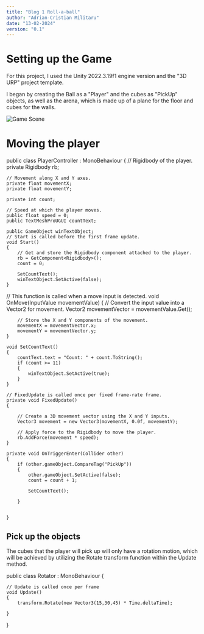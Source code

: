 ```yaml
---
title: "Blog 1 Roll-a-ball"
author: "Adrian-Cristian Militaru"
date: "13-02-2024"
version: "0.1"
---
```


# Setting up the Game

For this project, I used the Unity 2022.3.19f1 engine version and the "3D URP" project template.

I began by creating the Ball as a "Player" and the cubes as "PickUp" objects, as well as the arena, which is made up of a plane for the floor and cubes for the walls.

![Game Scene](/blog/img.png)

# Moving the player

public class PlayerController : MonoBehaviour
{
// Rigidbody of the player.
private Rigidbody rb;

    // Movement along X and Y axes.
    private float movementX;
    private float movementY;

    private int count;

    // Speed at which the player moves.
    public float speed = 0;
    public TextMeshProUGUI countText;

    public GameObject winTextObject;
    // Start is called before the first frame update.
    void Start()
    {
        // Get and store the Rigidbody component attached to the player.
        rb = GetComponent<Rigidbody>();
        count = 0;

        SetCountText();
        winTextObject.SetActive(false);
    }
// This function is called when a move input is detected.
void OnMove(InputValue movementValue)
{
// Convert the input value into a Vector2 for movement.
Vector2 movementVector = movementValue.Get<Vector2>();

        // Store the X and Y components of the movement.
        movementX = movementVector.x;
        movementY = movementVector.y;
    }

    void SetCountText()
    {
        countText.text = "Count: " + count.ToString();
        if (count >= 11)
        {
            winTextObject.SetActive(true);
        }
    }

    // FixedUpdate is called once per fixed frame-rate frame.
    private void FixedUpdate()
    {

        // Create a 3D movement vector using the X and Y inputs.
        Vector3 movement = new Vector3(movementX, 0.0f, movementY);

        // Apply force to the Rigidbody to move the player.
        rb.AddForce(movement * speed);
    }

    private void OnTriggerEnter(Collider other)
    {
        if (other.gameObject.CompareTag("PickUp"))
        {
            other.gameObject.SetActive(false);
            count = count + 1;
            
            SetCountText();
            
        }

        
    }

## Pick up the objects 

The cubes that the player will pick up will only have a rotation motion, which will be achieved by utilizing the Rotate transform function within the Update method.

public class Rotator : MonoBehaviour
{

    // Update is called once per frame
    void Update()
    {
        transform.Rotate(new Vector3(15,30,45) * Time.deltaTime);
        
    }
}
